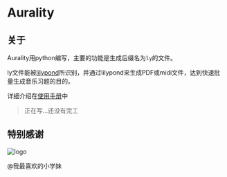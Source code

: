 # Aurality

## 关于

Aurality用python编写，主要的功能是生成后缀名为`ly`的文件。

ly文件能被[lilypond](http://lilypond.org/)所识别，并通过lilypond来生成PDF或midi文件，达到快速批量生成音乐习题的目的。

详细介绍在[使用手册](https://aurality.io)中

> 正在写...还没有完工

## 特别感谢

![logo](https://cdntc.xhhdd.cc//uPic/1vSktb.png)

@我最喜欢的小学妹

